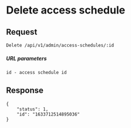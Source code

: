 # Delete access schedule

## Request

    Delete /api/v1/admin/access-schedules/:id
##### URL parameters
```
id - access schedule id
```

## Response

```JSON5
{
    "status": 1,
    "id": "1633712514895036"
}
```